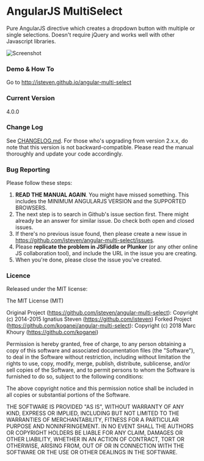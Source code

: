 # AngularJS MultiSelect
Pure AngularJS directive which creates a dropdown button with multiple or single selections. 
Doesn't require jQuery and works well with other Javascript libraries. 

![Screenshot](https://raw.githubusercontent.com/isteven/angular-multi-select/master/screenshot.png)

### Demo & How To 
Go to http://isteven.github.io/angular-multi-select

### Current Version
4.0.0

### Change Log
See <a href="https://github.com/isteven/angular-multi-select/blob/master/CHANGELOG.md">CHANGELOG.md</a>. 
For those who's upgrading from version 2.x.x, do note that this version is not backward-compatible. Please read the manual
thoroughly and update your code accordingly. 

### Bug Reporting
Please follow these steps:

1. **READ THE MANUAL AGAIN**. You might have missed something. This includes the MINIMUM ANGULARJS VERSION and the SUPPORTED BROWSERS.
2. The next step is to search in Github's issue section first. There might already be an answer for similar issue. Do check both open and closed issues.
3. If there's no previous issue found, then please create a new issue in https://github.com/isteven/angular-multi-select/issues.
4. Please **replicate the problem in JSFiddle or Plunker** (or any other online JS collaboration tool), and include the URL in the issue you are creating.
5. When you're done, please close the issue you've created.

### Licence
Released under the MIT license:

The MIT License (MIT)

Original Project (https://github.com/isteven/angular-multi-select): Copyright (c) 2014-2015 Ignatius Steven (https://github.com/isteven)
Forked Project (https://github.com/koganei/angular-multi-select): Copyright (c) 2018 Marc Khoury (https://github.com/koganei)

Permission is hereby granted, free of charge, to any person obtaining a copy
of this software and associated documentation files (the "Software"), to deal
in the Software without restriction, including without limitation the rights
to use, copy, modify, merge, publish, distribute, sublicense, and/or sell
copies of the Software, and to permit persons to whom the Software is
furnished to do so, subject to the following conditions:

The above copyright notice and this permission notice shall be included in all
copies or substantial portions of the Software.

THE SOFTWARE IS PROVIDED "AS IS", WITHOUT WARRANTY OF ANY KIND, EXPRESS OR
IMPLIED, INCLUDING BUT NOT LIMITED TO THE WARRANTIES OF MERCHANTABILITY,
FITNESS FOR A PARTICULAR PURPOSE AND NONINFRINGEMENT. IN NO EVENT SHALL THE
AUTHORS OR COPYRIGHT HOLDERS BE LIABLE FOR ANY CLAIM, DAMAGES OR OTHER
LIABILITY, WHETHER IN AN ACTION OF CONTRACT, TORT OR OTHERWISE, ARISING FROM,
OUT OF OR IN CONNECTION WITH THE SOFTWARE OR THE USE OR OTHER DEALINGS IN THE
SOFTWARE.
